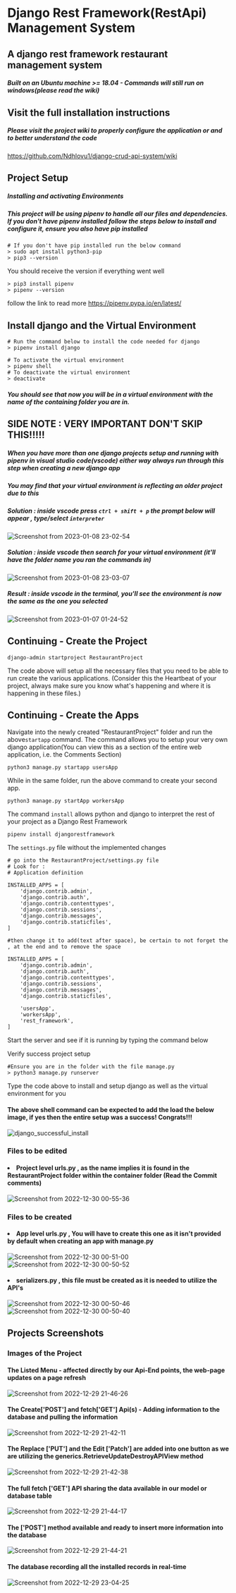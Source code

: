 # Django Rest Framework(RestApi) Management System
## A django rest framework restaurant management system
##### Built on an Ubuntu machine >= 18.04 - Commands will still run on windows(please read the wiki)

## Visit the full installation instructions
##### Please visit the project wiki to properly configure the application or and to better understand the code
https://github.com/Ndhlovu1/django-crud-api-system/wiki  

## Project Setup    
##### Installing and activating Environments
##### This project will be using pipenv to handle all our files and dependencies. If you don't have pipenv installed follow the steps below to install and configure it, ensure you also have pip installed

```shell 
# If you don't have pip installed run the below command
> sudo apt install python3-pip
> pip3 --version

```
You should receive the version if everything went well

```shell
> pip3 install pipenv
> pipenv --version

```

follow the link to read more
https://pipenv.pypa.io/en/latest/

## Install django and the Virtual Environment
```shell
# Run the command below to install the code needed for django
> pipenv install django
```

```shell
# To activate the virtual environment
> pipenv shell
# To deactivate the virtual environment
> deactivate
```
##### You should see that now you will be in a virtual environment with the name of the containing folder you are in.

## SIDE NOTE : VERY IMPORTANT DON'T SKIP THIS!!!!!
##### When you have more than one django projects setup and running with pipenv in visual studio code(vscode) either way always run through this step when creating a new django app
##### You may find that your virtual environment is reflecting an older project due to this 
##### Solution : inside vscode press ``` ctrl + shift + p ``` the prompt below will appear , type/select ``` interpreter ```
![Screenshot from 2023-01-08 23-02-54](https://user-images.githubusercontent.com/46927702/211219133-5b4be1bb-9efb-41ed-afb0-5c345de184eb.png)

##### Solution : inside vscode then search for your virtual environment (it'll have the folder name you ran the commands in)
![Screenshot from 2023-01-08 23-03-07](https://user-images.githubusercontent.com/46927702/211219214-fd28189b-efd1-4d96-a2e0-a16a32b6f366.png)

##### Result : inside vscode in the terminal, you'll see the environment is now the same as the one you selected
![Screenshot from 2023-01-07 01-24-52](https://user-images.githubusercontent.com/46927702/211116197-f62f1ead-30a9-419f-b448-81d285660eee.png)

## Continuing - Create the Project
```shell 
django-admin startproject RestaurantProject
```
The code above will setup all the necessary files that you need to be able to run create the various applications. (Consider this the Heartbeat of your project, always make sure you know what's happening and where it is happening in these files.)

## Continuing - Create the Apps
Navigate into the newly created "RestaurantProject" folder and run the above```startapp```  command.
The command allows you to setup your very own django application(You can view this as a section of the entire web application, i.e. the Comments Section)

```python3
python3 manage.py startapp usersApp
```
While in the same folder, run the above command to create your second app.
```python3
python3 manage.py startApp workersApp
```
The command ```install```  allows python and django to interpret the rest of your project as a Django Rest Framework

```shell
pipenv install djangorestframework
```
The ```settings.py``` file without the implemented changes

```python3
# go into the RestaurantProject/settings.py file 
# Look for :
# Application definition

INSTALLED_APPS = [
    'django.contrib.admin',
    'django.contrib.auth',
    'django.contrib.contenttypes',
    'django.contrib.sessions',
    'django.contrib.messages',
    'django.contrib.staticfiles',
]

#then change it to add(text after space), be certain to not forget the , at the end and to remove the space

INSTALLED_APPS = [
    'django.contrib.admin',
    'django.contrib.auth',
    'django.contrib.contenttypes',
    'django.contrib.sessions',
    'django.contrib.messages',
    'django.contrib.staticfiles',
    
    'usersApp',
    'workersApp',
    'rest_framework',
]

```
Start the server and see if it is running by typing the command below

Verify success project setup
```shell
#Ensure you are in the folder with the file manage.py
> python3 manage.py runserver
```
Type the code above to install and setup django as well as the virtual environment for you
#### The above shell command can be expected to add the load the below image, if yes then the entire setup was a success! Congrats!!!

![django_successful_install](https://user-images.githubusercontent.com/46927702/210017141-7324a12d-3cd8-455a-9df2-48e6eda83f01.png)


### Files to be edited
#### <li>Project level urls.py , as the name implies it is found in the RestaurantProject folder within the container folder (Read the Commit comments)</li>

![Screenshot from 2022-12-30 00-55-36](https://user-images.githubusercontent.com/46927702/210018920-47381fe5-4a18-46f4-b1a5-12d8325b883c.png)


 
 ### Files to be created
 #### <li>App level urls.py , You will have to create this one as it isn't provided by default when creating an app with manage.py</li>

![Screenshot from 2022-12-30 00-51-00](https://user-images.githubusercontent.com/46927702/210018700-805d9a42-4317-44f4-b589-e87d7479ab97.png)
![Screenshot from 2022-12-30 00-50-52](https://user-images.githubusercontent.com/46927702/210018697-336119df-cdcd-47e0-a3e4-d18f7c82db06.png)


#### <li> serializers.py , this file must be created as it is needed to utilize the API's</li>

![Screenshot from 2022-12-30 00-50-46](https://user-images.githubusercontent.com/46927702/210018751-ed8269c5-34c1-4afa-a8eb-864e712fb857.png)
![Screenshot from 2022-12-30 00-50-40](https://user-images.githubusercontent.com/46927702/210018746-bfccd773-aca7-4a1b-b71e-54de31ff0fff.png)


## Projects Screenshots

### Images of the Project

#### The Listed Menu - affected directly by our Api-End points, the web-page updates on a page refresh
![Screenshot from 2022-12-29 21-46-26](https://user-images.githubusercontent.com/46927702/210011079-bc504e08-03a4-4e9a-8fe3-282233fa0194.png)


#### The Create['POST'] and fetch['GET'] Api(s) - Adding information to the database and pulling the information
![Screenshot from 2022-12-29 21-42-11](https://user-images.githubusercontent.com/46927702/210011332-a9d66d35-ca23-432c-b4cb-c8611504af44.png)


#### The Replace ['PUT'] and the Edit ['Patch'] are added into one button as we are utilizing the generics.RetrieveUpdateDestroyAPIView method
![Screenshot from 2022-12-29 21-42-38](https://user-images.githubusercontent.com/46927702/210011593-94afc907-2f8e-4a3a-b67f-99b487e018bc.png)


#### The full fetch ['GET'] API sharing the data available in our model or database table
![Screenshot from 2022-12-29 21-44-17](https://user-images.githubusercontent.com/46927702/210011673-0f24a1f8-aad6-44cd-9a04-f6c1a254b6ed.png)


#### The ['POST'] method available and ready to insert more information into the database
![Screenshot from 2022-12-29 21-44-21](https://user-images.githubusercontent.com/46927702/210011984-0266ab74-840e-48e4-ae96-47335941c8da.png)

#### The database recording all the installed records in real-time
![Screenshot from 2022-12-29 23-04-25](https://user-images.githubusercontent.com/46927702/210012043-948f925f-71e2-485d-978a-6ce8f9281177.png)


